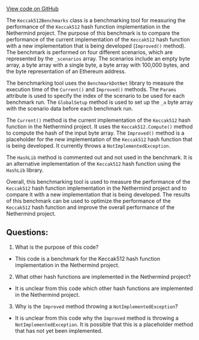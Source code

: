 [View code on GitHub](https://github.com/nethermindeth/nethermind/Nethermind.Benchmark/Core/Keccak512Benchmarks.cs)

The `Keccak512Benchmarks` class is a benchmarking tool for measuring the performance of the `Keccak512` hash function implementation in the Nethermind project. The purpose of this benchmark is to compare the performance of the current implementation of the `Keccak512` hash function with a new implementation that is being developed (`Improved()` method). The benchmark is performed on four different scenarios, which are represented by the `_scenarios` array. The scenarios include an empty byte array, a byte array with a single byte, a byte array with 100,000 bytes, and the byte representation of an Ethereum address.

The benchmarking tool uses the `BenchmarkDotNet` library to measure the execution time of the `Current()` and `Improved()` methods. The `Params` attribute is used to specify the index of the scenario to be used for each benchmark run. The `GlobalSetup` method is used to set up the `_a` byte array with the scenario data before each benchmark run.

The `Current()` method is the current implementation of the `Keccak512` hash function in the Nethermind project. It uses the `Keccak512.Compute()` method to compute the hash of the input byte array. The `Improved()` method is a placeholder for the new implementation of the `Keccak512` hash function that is being developed. It currently throws a `NotImplementedException`.

The `HashLib` method is commented out and not used in the benchmark. It is an alternative implementation of the `Keccak512` hash function using the `HashLib` library.

Overall, this benchmarking tool is used to measure the performance of the `Keccak512` hash function implementation in the Nethermind project and to compare it with a new implementation that is being developed. The results of this benchmark can be used to optimize the performance of the `Keccak512` hash function and improve the overall performance of the Nethermind project.
## Questions: 
 1. What is the purpose of this code?
- This code is a benchmark for the Keccak512 hash function implementation in the Nethermind project.

2. What other hash functions are implemented in the Nethermind project?
- It is unclear from this code which other hash functions are implemented in the Nethermind project.

3. Why is the `Improved` method throwing a `NotImplementedException`?
- It is unclear from this code why the `Improved` method is throwing a `NotImplementedException`. It is possible that this is a placeholder method that has not yet been implemented.